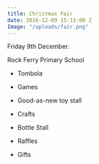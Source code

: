 ```yaml
---
title: Christmas Fair
date: 2016-12-09 15:15:00 Z
Image: "/uploads/fair.png"
---
```


Friday 9th December.

Rock Ferry Primary School

* Tombola

* Games

* Good-as-new toy stall

* Crafts

* Bottle Stall

* Raffles

* Gifts